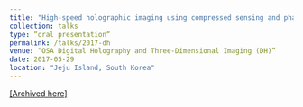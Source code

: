 ```yaml
---
title: "High-speed holographic imaging using compressed sensing and phase retrieval"
collection: talks
type: “oral presentation“
permalink: /talks/2017-dh
venue: “OSA Digital Holography and Three-Dimensional Imaging (DH)”
date: 2017-05-29
location: "Jeju Island, South Korea"
---
```

[[Archived here]](https://www.spiedigitallibrary.org/conference-proceedings-of-spie/10222/1/High-speed-holographic-imaging-using-compressed-sensing-and-phase-retrieval/10.1117/12.2262737.short?SSO=1)
